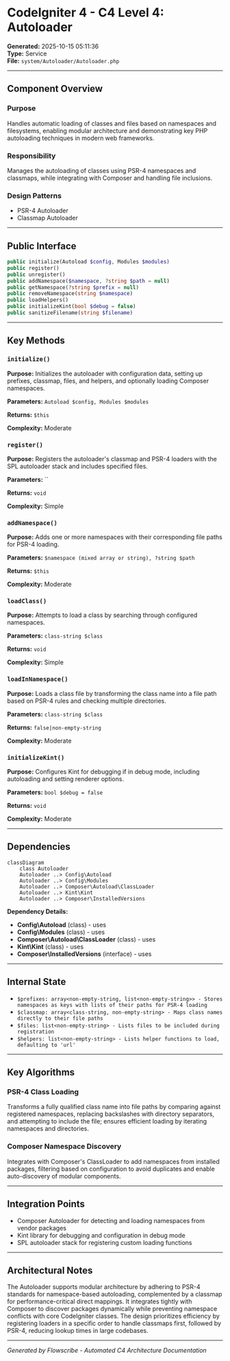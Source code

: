# CodeIgniter 4 - C4 Level 4: Autoloader

**Generated:** 2025-10-15 05:11:36  
**Type:** Service  
**File:** `system/Autoloader/Autoloader.php`

---

## Component Overview

### Purpose
Handles automatic loading of classes and files based on namespaces and filesystems, enabling modular architecture and demonstrating key PHP autoloading techniques in modern web frameworks.

### Responsibility
Manages the autoloading of classes using PSR-4 namespaces and classmaps, while integrating with Composer and handling file inclusions.

### Design Patterns
- PSR-4 Autoloader
- Classmap Autoloader

---

## Public Interface

```php
public initialize(Autoload $config, Modules $modules)
public register()
public unregister()
public addNamespace($namespace, ?string $path = null)
public getNamespace(?string $prefix = null)
public removeNamespace(string $namespace)
public loadHelpers()
public initializeKint(bool $debug = false)
public sanitizeFilename(string $filename)
```

---

## Key Methods

### `initialize()`

**Purpose:** Initializes the autoloader with configuration data, setting up prefixes, classmap, files, and helpers, and optionally loading Composer namespaces.

**Parameters:** `Autoload $config, Modules $modules`

**Returns:** `$this`

**Complexity:** Moderate

### `register()`

**Purpose:** Registers the autoloader's classmap and PSR-4 loaders with the SPL autoloader stack and includes specified files.

**Parameters:** ``

**Returns:** `void`

**Complexity:** Simple

### `addNamespace()`

**Purpose:** Adds one or more namespaces with their corresponding file paths for PSR-4 loading.

**Parameters:** `$namespace (mixed array or string), ?string $path`

**Returns:** `$this`

**Complexity:** Moderate

### `loadClass()`

**Purpose:** Attempts to load a class by searching through configured namespaces.

**Parameters:** `class-string $class`

**Returns:** `void`

**Complexity:** Simple

### `loadInNamespace()`

**Purpose:** Loads a class file by transforming the class name into a file path based on PSR-4 rules and checking multiple directories.

**Parameters:** `class-string $class`

**Returns:** `false|non-empty-string`

**Complexity:** Moderate

### `initializeKint()`

**Purpose:** Configures Kint for debugging if in debug mode, including autoloading and setting renderer options.

**Parameters:** `bool $debug = false`

**Returns:** `void`

**Complexity:** Moderate

---

## Dependencies

```mermaid
classDiagram
    class Autoloader
    Autoloader ..> Config\Autoload
    Autoloader ..> Config\Modules
    Autoloader ..> Composer\Autoload\ClassLoader
    Autoloader ..> Kint\Kint
    Autoloader ..> Composer\InstalledVersions
```

**Dependency Details:**

- **Config\Autoload** (class) - uses
- **Config\Modules** (class) - uses
- **Composer\Autoload\ClassLoader** (class) - uses
- **Kint\Kint** (class) - uses
- **Composer\InstalledVersions** (interface) - uses

---

## Internal State

- `$prefixes: array<non-empty-string, list<non-empty-string>> - Stores namespaces as keys with lists of their paths for PSR-4 loading`
- `$classmap: array<class-string, non-empty-string> - Maps class names directly to their file paths`
- `$files: list<non-empty-string> - Lists files to be included during registration`
- `$helpers: list<non-empty-string> - Lists helper functions to load, defaulting to 'url'`

---

## Key Algorithms

### PSR-4 Class Loading

Transforms a fully qualified class name into file paths by comparing against registered namespaces, replacing backslashes with directory separators, and attempting to include the file; ensures efficient loading by iterating namespaces and directories.

### Composer Namespace Discovery

Integrates with Composer's ClassLoader to add namespaces from installed packages, filtering based on configuration to avoid duplicates and enable auto-discovery of modular components.


---

## Integration Points

- Composer Autoloader for detecting and loading namespaces from vendor packages
- Kint library for debugging and configuration in debug mode
- SPL autoloader stack for registering custom loading functions

---

## Architectural Notes

The Autoloader supports modular architecture by adhering to PSR-4 standards for namespace-based autoloading, complemented by a classmap for performance-critical direct mappings. It integrates tightly with Composer to discover packages dynamically while preventing namespace conflicts with core CodeIgniter classes. The design prioritizes efficiency by registering loaders in a specific order to handle classmaps first, followed by PSR-4, reducing lookup times in large codebases.

---

*Generated by Flowscribe - Automated C4 Architecture Documentation*
